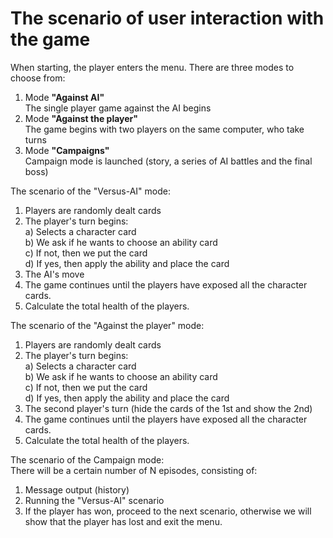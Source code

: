 # The scenario of user interaction with the game  
  
When starting, the player enters the menu. There are three modes to choose from:  
1. Mode **"Against AI"**  
	The single player game against the AI begins  
2. Mode **"Against the player"**  
	The game begins with two players on the same computer, who take turns  
3. Mode **"Campaigns"**  
	Campaign mode is launched (story, a series of AI battles and the final boss)  
  
The scenario of the "Versus-AI" mode:  
1. Players are randomly dealt cards  
2. The player's turn begins:  
	a) Selects a character card  
	b) We ask if he wants to choose an ability card  
	c) If not, then we put the card  
	d) If yes, then apply the ability and place the card  
3. The AI's move  
4. The game continues until the players have exposed all the character cards.  
5. Calculate the total health of the players.  
  
The scenario of the "Against the player" mode:  
1. Players are randomly dealt cards  
2. The player's turn begins:  
	a) Selects a character card  
	b) We ask if he wants to choose an ability card  
	c) If not, then we put the card  
	d) If yes, then apply the ability and place the card  
3. The second player's turn (hide the cards of the 1st and show the 2nd)  
4. The game continues until the players have exposed all the character cards.  
5. Calculate the total health of the players.  
  
The scenario of the Campaign mode:  
There will be a certain number of N episodes, consisting of:  
1. Message output (history)  
2. Running the "Versus-AI" scenario  
3. If the player has won, proceed to the next scenario, otherwise we will show that the player has lost and exit the menu.  